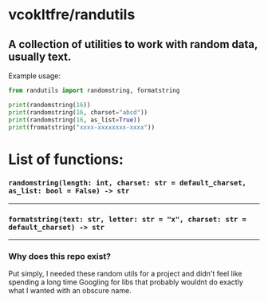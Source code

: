 # vcokltfre/randutils

## A collection of utilities to work with random data, usually text.

Example usage:
```py
from randutils import randomstring, formatstring

print(randomstring(16))
print(randomstring(16, charset="abcd"))
print(randomstring(16, as_list=True))
print(fromatstring("xxxx-xxxxxxxx-xxxx"))
```

# List of functions:

### `randomstring(length: int, charset: str = default_charset, as_list: bool = False) -> str`
---
### `formatstring(text: str, letter: str = "x", charset: str = default_charset) -> str`

---

### Why does this repo exist?
Put simply, I needed these random utils for a project and didn't feel like spending a long time Googling for libs that probably wouldnt do exactly what I wanted with an obscure name.